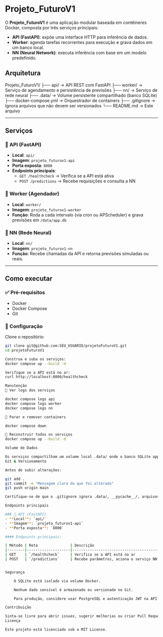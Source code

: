 # Projeto_FuturoV1

O **Projeto_FuturoV1** é uma aplicação modular baseada em contêineres Docker, composta por três serviços principais:

- **API (FastAPI)**: expõe uma interface HTTP para inferência de dados.
- **Worker**: agenda tarefas recorrentes para execução e grava dados em um banco local.
- **NN (Neural Network)**: executa inferência com base em um modelo predefinido.

## Arquitetura

Projeto_FuturoV1/
├── api/ → API REST com FastAPI
├── worker/ → Serviço de agendamento e persistência de previsões
├── nn/ → Serviço de rede neural
├── .data/ → Volume persistente compartilhado (banco SQLite)
├── docker-compose.yml → Orquestrador de containers
├── .gitignore → Ignora arquivos que não devem ser versionados
└── README.md → Este arquivo


---

## Serviços

### 🔹 API (FastAPI)
- **Local**: `api/`
- **Imagem**: `projeto_futurov1-api`
- **Porta exposta**: `8000`
- **Endpoints principais**:
  - `GET /healthcheck` → Verifica se a API está ativa
  - `POST /predictions` → Recebe requisições e consulta a NN

### 🔹 Worker (Agendador)
- **Local**: `worker/`
- **Imagem**: `projeto_futurov1-worker`
- **Função**: Roda a cada intervalo (via cron ou APScheduler) e grava previsões em `/data/app.db`

### 🔹 NN (Rede Neural)
- **Local**: `nn/`
- **Imagem**: `projeto_futurov1-nn`
- **Função**: Recebe chamadas da API e retorna previsões simuladas ou reais.

---

## Como executar

### ✅ Pré-requisitos

- Docker
- Docker Compose
- Git

### 🔧 Configuração

Clone o repositório:

```bash
git clone git@github.com:SEU_USUARIO/projetoFuturoV1.git
cd projetoFuturoV1

Construa e suba os serviços:
docker compose up --build -d

Verifique se a API está no ar:
curl http://localhost:8000/healthcheck

Manutenção
📄 Ver logs dos serviços

docker compose logs api
docker compose logs worker
docker compose logs nn

🚫 Parar e remover containers

docker compose down

🔄 Reconstruir todos os serviços
docker compose up --build -d

Volume de Dados

Os serviços compartilham um volume local .data/ onde o banco SQLite app.db é armazenado. Este volume é montado em /data dentro dos containers.
Git & Versionamento

Antes de subir alterações:

git add .
git commit -m "Mensagem clara do que foi alterado"
git push origin main

Certifique-se de que o .gitignore ignora .data/, __pycache__/, arquivos .pyc, etc.

Endpoints principais

### 🔹 API (FastAPI)
- **Local**: `api/`
- **Imagem**: `projeto_futurov1-api`
- **Porta exposta**: `8000`

#### Endpoints principais:

| Método | Rota               | Descrição                                      |
|--------|--------------------|-----------------------------------------------|
| GET    | `/healthcheck`     | Verifica se a API está no ar                  |
| POST   | `/predictions`     | Recebe parâmetros, aciona o serviço NN e retorna a previsão |


Segurança

    O SQLite está isolado via volume Docker.

    Nenhum dado sensível é armazenado ou versionado no Git.

    Para produção, considere usar PostgreSQL e autenticação JWT na API.

Contribuição

Sinta-se livre para abrir issues, sugerir melhorias ou criar Pull Requests!
Licença

Este projeto está licenciado sob a MIT License.
